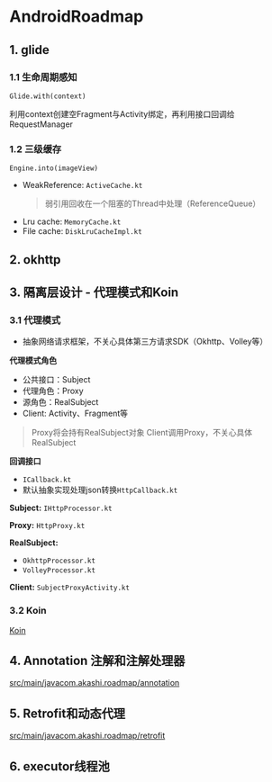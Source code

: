 # AndroidRoadmap

## 1. glide

### 1.1 生命周期感知

``Glide.with(context)``

利用context创建空Fragment与Activity绑定，再利用接口回调给RequestManager

### 1.2 三级缓存

``Engine.into(imageView)``

- WeakReference<Bitmap>: ``ActiveCache.kt``
  > 弱引用回收在一个阻塞的Thread中处理（ReferenceQueue）
- Lru cache: ``MemoryCache.kt``
- File cache: ``DiskLruCacheImpl.kt``

## 2. okhttp

## 3. 隔离层设计 - 代理模式和Koin

### 3.1 代理模式

- 抽象网络请求框架，不关心具体第三方请求SDK（Okhttp、Volley等）

**代理模式角色**

- 公共接口：Subject
- 代理角色：Proxy
- 源角色：RealSubject
- Client: Activity、Fragment等

> Proxy将会持有RealSubject对象
> Client调用Proxy，不关心具体RealSubject

**回调接口**

- ``ICallback.kt``
- 默认抽象实现处理json转换``HttpCallback.kt``

**Subject:**
``IHttpProcessor.kt``

**Proxy:**
``HttpProxy.kt``

**RealSubject:**

- ``OkhttpProcessor.kt``
- ``VolleyProcessor.kt``

**Client:**
``SubjectProxyActivity.kt``

### 3.2 Koin

[Koin](https://insert-koin.io/)

## 4. Annotation 注解和注解处理器

[src/main/javacom.akashi.roadmap/annotation](https://github.com/AkashiWen/AndroidRoadmap/blob/master/app/src/main/java/com/akashi/roadmap/annotation/README.md)

## 5. Retrofit和动态代理

[src/main/javacom.akashi.roadmap/retrofit](https://github.com/AkashiWen/AndroidRoadmap/blob/master/app/src/main/java/com/akashi/roadmap/retrofit/README.md)

## 6. executor线程池